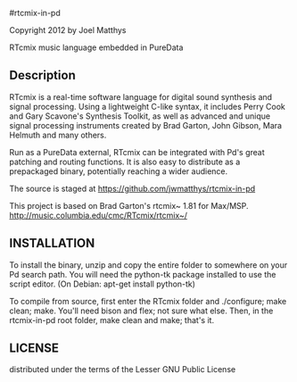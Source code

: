 #rtcmix-in-pd

Copyright 2012 by Joel Matthys

RTcmix music language embedded in PureData

## Description

RTcmix is a real-time software language for digital sound synthesis and signal processing. Using a lightweight C-like syntax, it includes Perry Cook and Gary Scavone's Synthesis Toolkit, as well as advanced and unique signal processing instruments created by Brad Garton, John Gibson, Mara Helmuth and many others.

Run as a PureData external, RTcmix can be integrated with Pd's great patching and routing functions. It is also easy to distribute as a prepackaged binary, potentially reaching a wider audience.

The source is staged at https://github.com/jwmatthys/rtcmix-in-pd

This project is based on Brad Garton's rtcmix~ 1.81 for Max/MSP.
http://music.columbia.edu/cmc/RTcmix/rtcmix~/

## INSTALLATION

To install the binary, unzip and copy the entire folder to somewhere on your Pd search path. You will need the python-tk package installed to use the script editor. (On Debian: apt-get install python-tk)

To compile from source, first enter the RTcmix folder and ./configure; make clean; make. You'll need bison and flex; not sure what else.
Then, in the rtcmix-in-pd root folder, make clean and make; that's it.

## LICENSE
distributed under the terms of the Lesser GNU Public License

